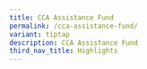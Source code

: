 ```yaml
---
title: CCA Assistance Fund
permalink: /cca-assistance-fund/
variant: tiptap
description: CCA Assistance Fund
third_nav_title: Highlights
---
```

<p></p>